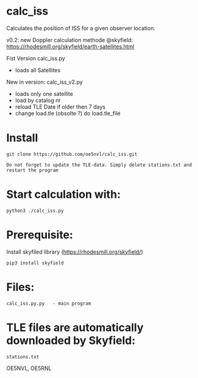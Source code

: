 # calc_iss
Calculates the position of ISS for a given observer location.

v0.2: new Doppler calculation methode @skyfield: https://rhodesmill.org/skyfield/earth-satellites.html

Fist Version calc_iss.py
* loads all Satellites

New in version: calc_iss_v2.py
* loads only one satellite 
* load by catalog nr
* reload TLE Date if older then 7 days
* change load.tle (obsolte ?) do load.tle_file

# Install
```
git clone https://github.com/oe5nvl/calc_iss.git

Do not forget to update the TLE-data. Simply delete stations.txt and restart the program
```
# Start calculation with:
```
python3 ./calc_iss.py
```
# Prerequisite:

Install skyfiled library (https://rhodesmill.org/skyfield/)
```
pip3 install skyfield
```
# Files:
```
calc_iss.py.py   - main program
```

# TLE files are automatically downloaded by Skyfield:
```
stations.txt
```

OE5NVL, OE5RNL
